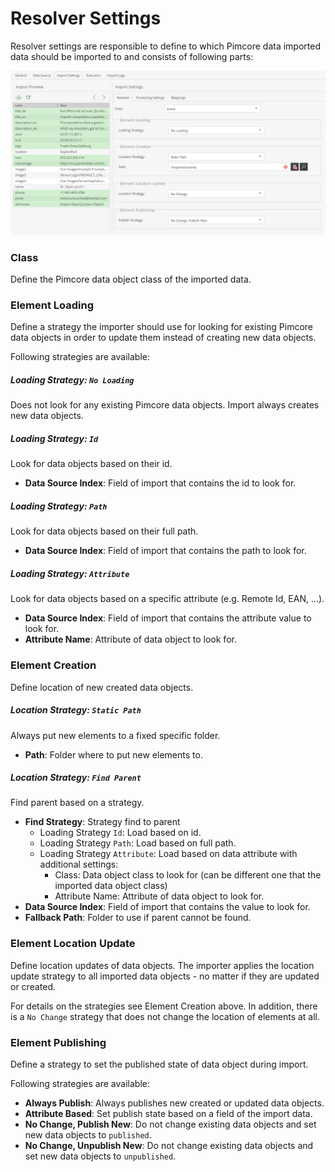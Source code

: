 # Resolver Settings

Resolver settings are responsible to define to which Pimcore data imported data should
be imported to and consists of following parts: 

<div class="image-as-lightbox"></div>

![Resolver Settings](../img/resolver_settings.png)

### Class
Define the Pimcore data object class of the imported data.

### Element Loading
Define a strategy the importer should use for looking for existing Pimcore data objects in order
to update them instead of creating new data objects.

Following strategies are available: 

##### Loading Strategy: `No Loading`
Does not look for any existing Pimcore data objects. Import always creates new data objects. 

##### Loading Strategy: `Id`
Look for data objects based on their id. 
- **Data Source Index**: Field of import that contains the id to look for. 

##### Loading Strategy: `Path`
Look for data objects based on their full path. 
- **Data Source Index**: Field of import that contains the path to look for. 

##### Loading Strategy: `Attribute`
Look for data objects based on a specific attribute (e.g. Remote Id, EAN, ...). 
- **Data Source Index**: Field of import that contains the attribute value to look for. 
- **Attribute Name**: Attribute of data object to look for. 


### Element Creation 
Define location of new created data objects. 

##### Location Strategy: `Static Path`
Always put new elements to a fixed specific folder. 
- **Path**: Folder where to put new elements to. 

##### Location Strategy: `Find Parent`
Find parent based on a strategy. 
- **Find Strategy**: Strategy find to parent
  - Loading Strategy `Id`: Load based on id. 
  - Loading Strategy `Path`: Load based on full path.
  - Loading Strategy `Attribute`: Load based on data attribute with additional settings:
    - Class: Data object class to look for (can be different one that the imported data object class)
    - Attribute Name: Attribute of data object to look for. 
- **Data Source Index**: Field of import that contains the value to look for.
- **Fallback Path**: Folder to use if parent cannot be found. 


### Element Location Update
Define location updates of data objects. The importer applies the location update strategy to all imported data objects -
no matter if they are updated or created. 

For details on the strategies see Element Creation above. In addition, there is a `No Change` strategy that does not change
the location of elements at all. 


### Element Publishing
Define a strategy to set the published state of data object during import. 

Following strategies are available: 
- **Always Publish**: Always publishes new created or updated data objects.
- **Attribute Based**: Set publish state based on a field of the import data.
- **No Change, Publish New**: Do not change existing data objects and set new data objects to `published`.
- **No Change, Unpublish New**: Do not change existing data objects and set new data objects to `unpublished`. 